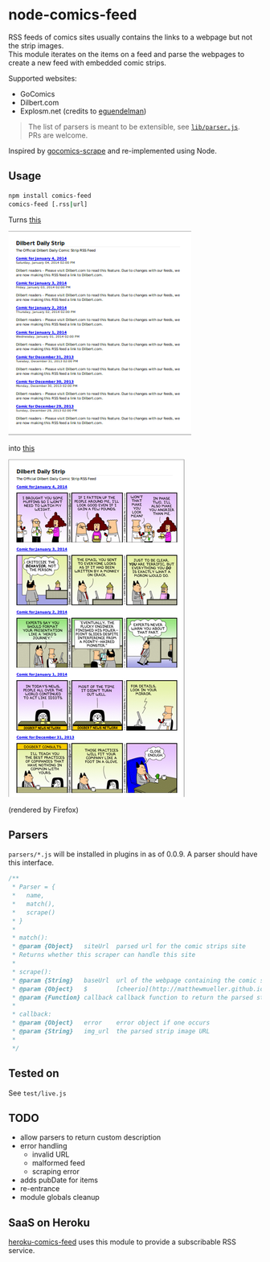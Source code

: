 # node-comics-feed

RSS feeds of comics sites usually contains the links to a webpage but not the strip images.  
This module iterates on the items on a feed and parse the webpages to create a new feed with embedded comic strips.

Supported websites:

* GoComics
* Dilbert.com
* Explosm.net (credits to [eguendelman](https://github.com/eguendelman))

> The list of parsers is meant to be extensible, see [`lib/parser.js`](lib/parsers.js).  
> PRs are welcome.

Inspired by [gocomics-scrape](https://github.com/mihaip/gocomics-scrape) and re-implemented using Node.

## Usage

```sh
npm install comics-feed
comics-feed [.rss|url]
```

Turns [this](http://feed.dilbert.com/dilbert/daily_strip)

![Before](screenshots/dilbert-before.png)

into [this](http://leesei-comics-feed.herokuapp.com/embed/http%3A%2F%2Ffeed.dilbert.com%2Fdilbert%2Fdaily_strip)

![After](screenshots/dilbert-after.png)

(rendered by Firefox)

## Parsers

`parsers/*.js` will be installed in plugins in as of 0.0.9.
A parser should have this interface.

```javascript
/**
 * Parser = {
 *   name,
 *   match(),
 *   scrape()
 * }
 *
 * match():
 * @param {Object}   siteUrl  parsed url for the comic strips site
 * Returns whether this scraper can handle this site
 *
 * scrape():
 * @param {String}   baseUrl  url of the webpage containing the comic strip
 * @param {Object}   $        [cheerio](http://matthewmueller.github.io/cheerio/) object containing the parsed page
 * @param {Function} callback callback function to return the parsed strip image URL
 *
 * callback:
 * @param {Object}   error    error object if one occurs
 * @param {String}   img_url  the parsed strip image URL
 *
 */
```

## Tested on

See `test/live.js`

## TODO

- allow parsers to return custom description
- error handling
  - invalid URL
  - malformed feed
  - scraping error
- adds pubDate for items
- re-entrance
- module globals cleanup

## SaaS on Heroku

[heroku-comics-feed](https://github.com/leesei/heroku-comics-feed) uses this module to provide a subscribable RSS service.
